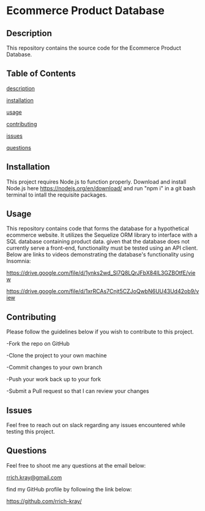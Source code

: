 # Ecommerce Product Database

## Description

This repository contains the source code for the Ecommerce Product Database.

## Table of Contents

[description](#description)

[installation](#installation)

[usage](#usage)

[contributing](#contributing)

[issues](#issues)

[questions](#questions)

## Installation

This project requires Node.js to function properly. Download and install Node.js here https://nodejs.org/en/download/ and run "npm i" in a git bash terminal to intall the requisite packages.

## Usage

This repository contains code that forms the database for a hypothetical ecommerce website. It utilizes the Sequelize ORM library to interface with a SQL database containing product data. given that the database does not currently serve a front-end, functionality must be tested using an API client. Below are links to videos demonstrating the database's functionality using Insomnia:

https://drive.google.com/file/d/1ynks2wd_Sl7Q8LQrJFbX84IL3GZBOtfE/view

https://drive.google.com/file/d/1xrRCAs7Cnjt5CZJoQwbN6UU43Ud42ob9/view

## Contributing

Please follow the guidelines below if you wish to contribute to this project.

-Fork the repo on GitHub  

-Clone the project to your own machine  

-Commit changes to your own branch  

-Push your work back up to your fork  

-Submit a Pull request so that I can review your changes

## Issues

Feel free to reach out on slack regarding any issues encountered while testing this project.

## Questions

Feel free to shoot me any questions at the email below:

rrich.kray@gmail.com

find my GitHub profile by following the link below:

https://github.com/rrich-kray/
